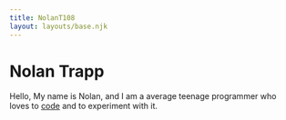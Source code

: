 ```yaml
---
title: NolanT108
layout: layouts/base.njk
---
```


# Nolan Trapp

Hello, My name is Nolan, and I am a average teenage programmer who loves to [code](/code) and to experiment with it.


